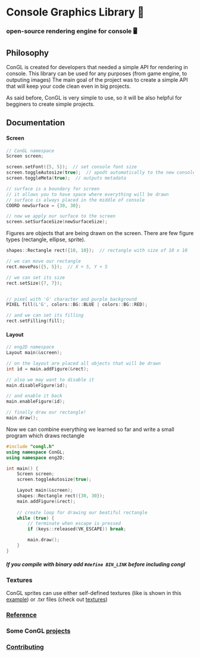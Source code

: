 # Console Graphics Library 🔮

### open-source rendering engine for console 🖥

## Philosophy
ConGL is created for developers that needed a simple API for rendering in console.
This library can be used for any purposes (from game engine, to outputing images)
The main goal of the project was to create a simple API that will keep your code
clean even in big projects.

As said before, ConGL is very simple to use, so it will be also helpful for begginers
to create simple projects.

## Documentation

#### Screen
```cpp
// ConGL namespace
Screen screen;

screen.setFont({5, 5});  // set console font size
screen.toggleAutosize(true);  // apodt automatically to the new console size
screen.toggleMeta(true);  // outputs metadata

// surface is a boundary for screen
// it allows you to have space where everything will be drawn
// surface is always placed in the middle of console
COORD newSurface = {30, 30};

// now we apply our surface to the screen
screen.setSurfaceSize(newSurfaceSize);

```

Figures are objects that are being drawn on the screen.
There are few figure types (rectangle, ellipse, sprite).
```cpp
shapes::Rectangle rect({10, 10});  // rectangle with size of 10 x 10

// we can move our rectangle 
rect.movePos({5, 5});  // X + 5, Y + 5

// we can set its size
rect.setSize({7, 7});


// pixel with 'G' character and purple background
PIXEL fill(L'G', colors::BG::BLUE | colors::BG::RED); 

// and we can set its filling
rect.setFilling(fill);
```

#### Layout 
```cpp
// eng2D namespace 
Layout main(&screen);

// on the layout are placed all objects that will be drawn
int id = main.addFigure(&rect);

// also we may want to disable it 
main.disableFigure(id);

// and enable it back
main.enableFigure(id);

// finally draw our rectangle!
main.draw();
```

Now we can combine everything we learned so far 
and write a small program which draws rectangle 
```cpp
#include "congl.h"
using namespace ConGL;
using namespace eng2D;

int main() {
    Screen screen;  
    screen.toggleAutosize(true);

    Layout main(&screen);
    shapes::Rectangle rect({30, 30});
    main.addFigure(&rect); 
    
    // create loop for drawing our beatiful rectangle
    while (true) {
        // terminate when escape is pressed
        if (keys::released(VK_ESCAPE)) break;

        main.draw();
    }
}

```


##### If you compile with binary add `#define BIN_LINK` before including congl

### Textures

ConGL sprites can use either self-defined textures (like is shown in this [example](examples/roflcopter.cpp)) or .txr files (check out [textures](textures.md))


### [Reference](docs.md)

### Some ConGL [projects](examples.md) 

### [Contributing](contributing.md)
